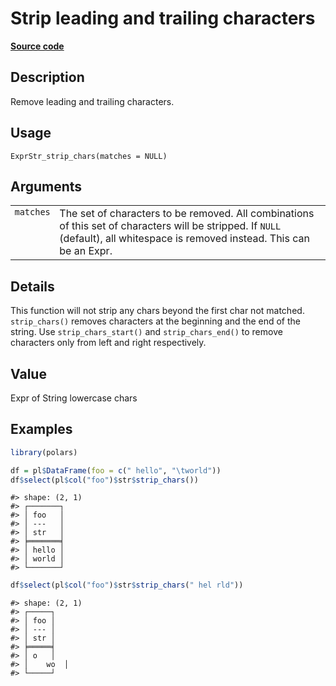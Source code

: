 

# Strip leading and trailing characters

[**Source code**](https://github.com/pola-rs/r-polars/tree/c47431ca69622f79ed7a3f1d7bfee6075ffabfee/R/expr__string.R#L310)

## Description

Remove leading and trailing characters.

## Usage

<pre><code class='language-R'>ExprStr_strip_chars(matches = NULL)
</code></pre>

## Arguments

<table>
<tr>
<td style="white-space: nowrap; font-family: monospace; vertical-align: top">
<code id="ExprStr_strip_chars_:_matches">matches</code>
</td>
<td>
The set of characters to be removed. All combinations of this set of
characters will be stripped. If <code>NULL</code> (default), all
whitespace is removed instead. This can be an Expr.
</td>
</tr>
</table>

## Details

This function will not strip any chars beyond the first char not
matched. <code>strip_chars()</code> removes characters at the beginning
and the end of the string. Use <code>strip_chars_start()</code> and
<code>strip_chars_end()</code> to remove characters only from left and
right respectively.

## Value

Expr of String lowercase chars

## Examples

``` r
library(polars)

df = pl$DataFrame(foo = c(" hello", "\tworld"))
df$select(pl$col("foo")$str$strip_chars())
```

    #> shape: (2, 1)
    #> ┌───────┐
    #> │ foo   │
    #> │ ---   │
    #> │ str   │
    #> ╞═══════╡
    #> │ hello │
    #> │ world │
    #> └───────┘

``` r
df$select(pl$col("foo")$str$strip_chars(" hel rld"))
```

    #> shape: (2, 1)
    #> ┌─────┐
    #> │ foo │
    #> │ --- │
    #> │ str │
    #> ╞═════╡
    #> │ o   │
    #> │    wo  │
    #> └─────┘
